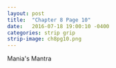 ```yaml
---
layout: post
title:  "Chapter 8 Page 10"
date:   2016-07-18 19:00:10 -0400
categories: strip grip
strip-image: ch8pg10.png
---
```

Mania's Mantra   
